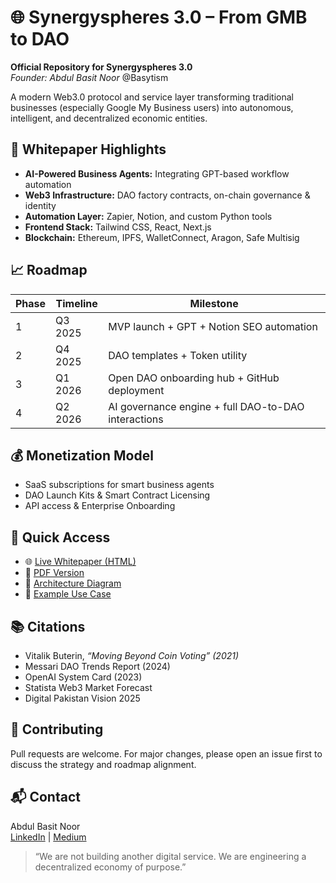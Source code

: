 # 🌐 Synergyspheres 3.0 – From GMB to DAO

**Official Repository for Synergyspheres 3.0**  
*Founder: Abdul Basit Noor* @Basytism

A modern Web3.0 protocol and service layer transforming traditional businesses (especially Google My Business users) into autonomous, intelligent, and decentralized economic entities.


## 📘 Whitepaper Highlights

- **AI-Powered Business Agents:** Integrating GPT-based workflow automation
- **Web3 Infrastructure:** DAO factory contracts, on-chain governance & identity
- **Automation Layer:** Zapier, Notion, and custom Python tools
- **Frontend Stack:** Tailwind CSS, React, Next.js
- **Blockchain:** Ethereum, IPFS, WalletConnect, Aragon, Safe Multisig


## 📈 Roadmap

| Phase | Timeline   | Milestone                                             |
|-------|------------|--------------------------------------------------------|
| 1     | Q3 2025    | MVP launch + GPT + Notion SEO automation              |
| 2     | Q4 2025    | DAO templates + Token utility                         |
| 3     | Q1 2026    | Open DAO onboarding hub + GitHub deployment           |
| 4     | Q2 2026    | AI governance engine + full DAO-to-DAO interactions   |


## 💰 Monetization Model

- SaaS subscriptions for smart business agents  
- DAO Launch Kits & Smart Contract Licensing  
- API access & Enterprise Onboarding


## 📎 Quick Access

- 🌐 [Live Whitepaper (HTML)](./whitepaper.html)
- 🧠 [PDF Version](./whitepaper.pdf)
- 🧩 [Architecture Diagram](./docs/architecture.png)
- 🧪 [Example Use Case](./docs/case_study_lahore_agency.pdf)


## 📚 Citations

- Vitalik Buterin, *“Moving Beyond Coin Voting” (2021)*  
- Messari DAO Trends Report (2024)  
- OpenAI System Card (2023)  
- Statista Web3 Market Forecast  
- Digital Pakistan Vision 2025

## 🤝 Contributing

Pull requests are welcome. For major changes, please open an issue first to discuss the strategy and roadmap alignment.


## 📬 Contact

Abdul Basit Noor  
[LinkedIn](https://www.linkedin.com/in/abdulbasitnoor) | [Medium](https://medium.com/@abdulbasitnoor)


> “We are not building another digital service. We are engineering a decentralized economy of purpose.”
